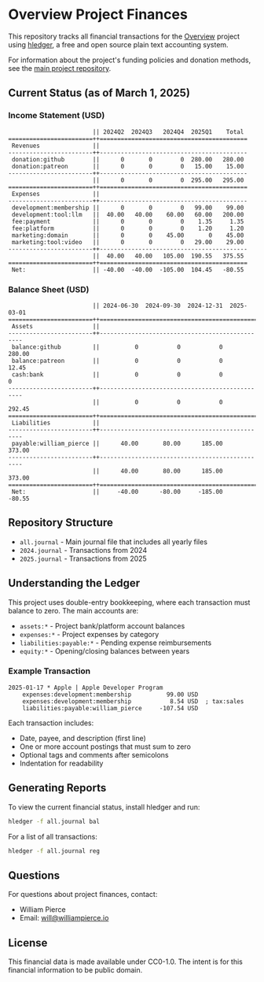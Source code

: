 # Overview Project Finances

This repository tracks all financial transactions for the [Overview](https://github.com/williamcpierce/Overview) project using [hledger](https://hledger.org/), a free and open source plain text accounting system.

For information about the project's funding policies and donation methods, see the [main project repository](https://github.com/williamcpierce/Overview).

## Current Status (as of March 1, 2025)

### Income Statement (USD)

```
                        || 2024Q2  2024Q3   2024Q4  2025Q1    Total
========================++==========================================
 Revenues               ||
------------------------++------------------------------------------
 donation:github        ||      0       0        0  280.00   280.00
 donation:patreon       ||      0       0        0   15.00    15.00
------------------------++------------------------------------------
                        ||      0       0        0  295.00   295.00
========================++==========================================
 Expenses               ||
------------------------++------------------------------------------
 development:membership ||      0       0        0   99.00    99.00
 development:tool:llm   ||  40.00   40.00    60.00   60.00   200.00
 fee:payment            ||      0       0        0    1.35     1.35
 fee:platform           ||      0       0        0    1.20     1.20
 marketing:domain       ||      0       0    45.00       0    45.00
 marketing:tool:video   ||      0       0        0   29.00    29.00
------------------------++------------------------------------------
                        ||  40.00   40.00   105.00  190.55   375.55
========================++==========================================
 Net:                   || -40.00  -40.00  -105.00  104.45   -80.55
```

### Balance Sheet (USD)

```
                        || 2024-06-30  2024-09-30  2024-12-31  2025-03-01
========================++================================================
 Assets                 ||
------------------------++------------------------------------------------
 balance:github         ||          0           0           0      280.00
 balance:patreon        ||          0           0           0       12.45
 cash:bank              ||          0           0           0           0
------------------------++------------------------------------------------
                        ||          0           0           0      292.45
========================++================================================
 Liabilities            ||
------------------------++------------------------------------------------
 payable:william_pierce ||      40.00       80.00      185.00      373.00
------------------------++------------------------------------------------
                        ||      40.00       80.00      185.00      373.00
========================++================================================
 Net:                   ||     -40.00      -80.00     -185.00      -80.55
```

## Repository Structure

-   `all.journal` - Main journal file that includes all yearly files
-   `2024.journal` - Transactions from 2024
-   `2025.journal` - Transactions from 2025

## Understanding the Ledger

This project uses double-entry bookkeeping, where each transaction must balance to zero. The main accounts are:

-   `assets:*` - Project bank/platform account balances
-   `expenses:*` - Project expenses by category
-   `liabilities:payable:*` - Pending expense reimbursements
-   `equity:*` - Opening/closing balances between years

### Example Transaction

```
2025-01-17 * Apple | Apple Developer Program
    expenses:development:membership          99.00 USD
    expenses:development:membership           8.54 USD  ; tax:sales
    liabilities:payable:william_pierce     -107.54 USD
```

Each transaction includes:

-   Date, payee, and description (first line)
-   One or more account postings that must sum to zero
-   Optional tags and comments after semicolons
-   Indentation for readability

## Generating Reports

To view the current financial status, install hledger and run:

```bash
hledger -f all.journal bal
```

For a list of all transactions:

```bash
hledger -f all.journal reg
```

## Questions

For questions about project finances, contact:

-   William Pierce
-   Email: will@williampierce.io

## License

This financial data is made available under CC0-1.0. The intent is for this financial information to be public domain.
